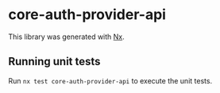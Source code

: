 # core-auth-provider-api

This library was generated with [Nx](https://nx.dev).

## Running unit tests

Run `nx test core-auth-provider-api` to execute the unit tests.
